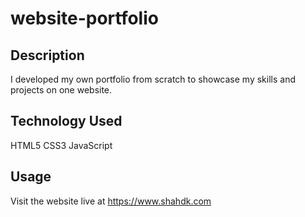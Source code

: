 # website-portfolio

## Description
I developed my own portfolio from scratch to showcase my skills and projects on one website. 

## Technology Used
HTML5
CSS3
JavaScript 

## Usage
Visit the website live at https://www.shahdk.com

